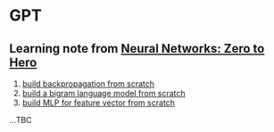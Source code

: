 # GPT

## Learning note from [Neural Networks: Zero to Hero](https://www.youtube.com/playlist?list=PLAqhIrjkxbuWI23v9cThsA9GvCAUhRvKZ)
1. [build backpropagation from scratch](build_backpropagation_from_scratch.ipynb)
2. [build a bigram language model from scratch](build_bigram_from_scratch.ipynb)
3. [build MLP for feature vector from scratch](built_MLP_for_feature_vector_from_scratch.ipynb)

...TBC